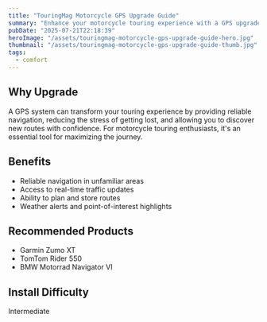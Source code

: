 ```yaml
---
title: "TouringMag Motorcycle GPS Upgrade Guide"
summary: "Enhance your motorcycle touring experience with a GPS upgrade."
pubDate: "2025-07-21T22:18:39"
heroImage: "/assets/touringmag-motorcycle-gps-upgrade-guide-hero.jpg"
thumbnail: "/assets/touringmag-motorcycle-gps-upgrade-guide-thumb.jpg"
tags:
  - comfort
---
```


<h2>Why Upgrade</h2>
<p>A GPS system can transform your touring experience by providing reliable navigation, reducing the stress of getting lost, and allowing you to discover new routes with confidence. For motorcycle touring enthusiasts, it's an essential tool for maximizing the journey.</p>
<h2>Benefits</h2>
<ul>
  <li>Reliable navigation in unfamiliar areas</li>
  <li>Access to real-time traffic updates</li>
  <li>Ability to plan and store routes</li>
  <li>Weather alerts and point-of-interest highlights</li>
</ul>
<h2>Recommended Products</h2>
<ul>
  <li>Garmin Zumo XT</li>
  <li>TomTom Rider 550</li>
  <li>BMW Motorrad Navigator VI</li>
</ul>
<h2>Install Difficulty</h2>
<p>Intermediate</p>
